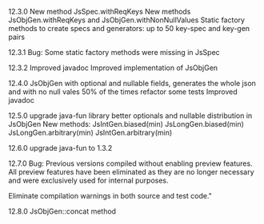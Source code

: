 12.3.0
New method JsSpec.withReqKeys
New methods JsObjGen.withReqKeys and JsObjGen.withNonNullValues
Static factory methods to create specs and generators: up to 50 key-spec and key-gen pairs

12.3.1
Bug: Some static factory methods were missing in JsSpec

12.3.2
Improved javadoc
Improved implementation of JsObjGen

12.4.0
JsObjGen with optional and nullable fields, generates the whole json and with no null vales 50% of the times
refactor some tests
Improved javadoc

12.5.0
upgrade java-fun library
better optionals and nullable distribution in JsObjGen
New methods:
JsIntGen.biased(min)
JsLongGen.biased(min)
JsLongGen.arbitrary(min)
JsIntGen.arbitrary(min)

12.6.0
upgrade java-fun to 1.3.2

12.7.0
Bug: Previous versions compiled without enabling preview features. All preview features have been eliminated as they are
no longer necessary and were exclusively used for internal purposes.

Eliminate compilation warnings in both source and test code."

12.8.0
JsObjGen::concat method